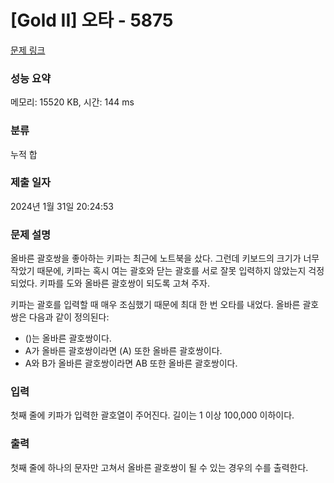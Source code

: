 # [Gold II] 오타 - 5875 

[문제 링크](https://www.acmicpc.net/problem/5875) 

### 성능 요약

메모리: 15520 KB, 시간: 144 ms

### 분류

누적 합

### 제출 일자

2024년 1월 31일 20:24:53

### 문제 설명

<p>올바른 괄호쌍을 좋아하는 키파는 최근에 노트북을 샀다. 그런데 키보드의 크기가 너무 작았기 때문에, 키파는 혹시 여는 괄호와 닫는 괄호를 서로 잘못 입력하지 않았는지 걱정되었다. 키파를 도와 올바른 괄호쌍이 되도록 고쳐 주자.</p>

<p>키파는 괄호를 입력할 때 매우 조심했기 때문에 최대 한 번 오타를 내었다. 올바른 괄호쌍은 다음과 같이 정의된다:</p>

<ul>
	<li>()는 올바른 괄호쌍이다.</li>
	<li>A가 올바른 괄호쌍이라면 (A) 또한 올바른 괄호쌍이다.</li>
	<li>A와 B가 올바른 괄호쌍이라면 AB 또한 올바른 괄호쌍이다.</li>
</ul>

### 입력 

 <p>첫째 줄에 키파가 입력한 괄호열이 주어진다. 길이는 1 이상 100,000 이하이다.</p>

### 출력 

 <p>첫째 줄에 하나의 문자만 고쳐서 올바른 괄호쌍이 될 수 있는 경우의 수를 출력한다.</p>

